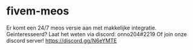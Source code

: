 # fivem-meos
Er komt een 24/7 meos versie aan met makkelijke integratie. Geinteresseerd? 
Laat het weten via discord: onno204#2219
Of join onze discord server! https://discord.gg/N6eYMTE
